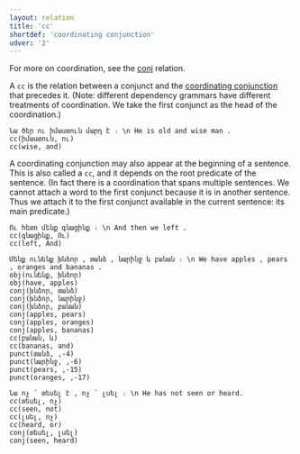 ```yaml
---
layout: relation
title: 'cc'
shortdef: 'coordinating conjunction'
udver: '2'
---
```


For more on coordination, see the [conj]() relation.

A `cc` is the relation between a conjunct and
the [coordinating conjunction](CCONJ) that precedes it.
(Note: different dependency grammars have different treatments of coordination.
We take the first conjunct as the head of the coordination.)

~~~ sdparse
Նա ծեր ու իմաստուն մարդ է ։ \n He is old and wise man .
cc(իմաստուն, ու)
cc(wise, and)
~~~

A coordinating conjunction may also appear at the beginning of a
sentence. This is also called a `cc`, and it depends on the root
predicate of the sentence.
(In fact there is a coordination that spans multiple sentences. We cannot attach a word to the first conjunct because it is in another sentence. Thus we attach it to the first conjunct available in the current sentence: its main predicate.)

~~~ sdparse
Ու հետո մենք գնացինք ։ \n And then we left .
cc(գնացինք, Ու)
cc(left, And)
~~~

~~~ sdparse
Մենք ունենք խնձոր , տանձ , նարինջ և բանան ։ \n We have apples , pears , oranges and bananas .
obj(ունենք, խնձոր)
obj(have, apples)
conj(խնձոր, տանձ)
conj(խնձոր, նարինջ)
conj(խնձոր, բանան)
conj(apples, pears)
conj(apples, oranges)
conj(apples, bananas)
cc(բանան, և)
cc(bananas, and)
punct(տանձ, ,-4)
punct(նարինջ, ,-6)
punct(pears, ,-15)
punct(oranges, ,-17)
~~~

~~~ sdparse
Նա ոչ ՛ տեսել է , ոչ ՛ լսել ։ \n He has not seen or heard.
cc(տեսել, ոչ)
cc(seen, not)
cc(լսել, ոչ)
cc(heard, or)
conj(տեսել, լսել)
conj(seen, heard)
~~~
